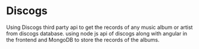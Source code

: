 # Discogs 
Using Discogs third party api to get the records of any music album or artist from discogs database.
using node js api of discogs along with angular in the frontend and MongoDB to store the records of the albums.